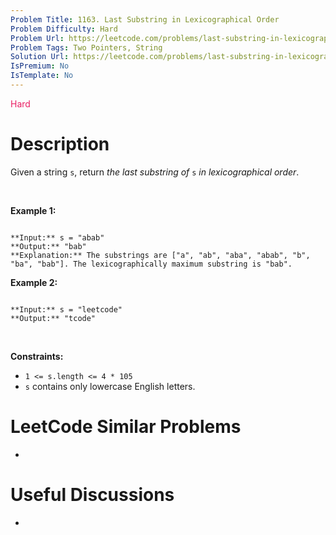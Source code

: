 ```yaml
---
Problem Title: 1163. Last Substring in Lexicographical Order
Problem Difficulty: Hard
Problem Url: https://leetcode.com/problems/last-substring-in-lexicographical-order/
Problem Tags: Two Pointers, String
Solution Url: https://leetcode.com/problems/last-substring-in-lexicographical-order/solution/
IsPremium: No
IsTemplate: No
---
```


<span style="color: rgb(233, 30, 99);">Hard</span>

# Description

Given a string `s`, return *the last substring of* `s` *in lexicographical order*.


 


**Example 1:**



```

**Input:** s = "abab"
**Output:** "bab"
**Explanation:** The substrings are ["a", "ab", "aba", "abab", "b", "ba", "bab"]. The lexicographically maximum substring is "bab".

```

**Example 2:**



```

**Input:** s = "leetcode"
**Output:** "tcode"

```

 


**Constraints:**


* `1 <= s.length <= 4 * 105`
* `s` contains only lowercase English letters.




# LeetCode Similar Problems

- []()

# Useful Discussions

- []()
